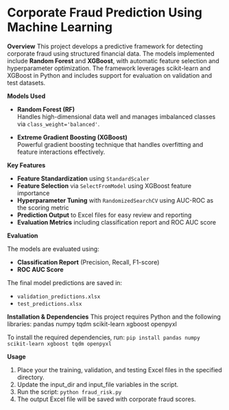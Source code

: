 # Corporate Fraud Prediction Using Machine Learning

**Overview**
This project develops a predictive framework for detecting corporate fraud using structured financial data. The models implemented include **Random Forest** and **XGBoost**, with automatic feature selection and hyperparameter optimization. The framework leverages scikit-learn and XGBoost in Python and includes support for evaluation on validation and test datasets.


**Models Used**

- **Random Forest (RF)**  
  Handles high-dimensional data well and manages imbalanced classes via `class_weight='balanced'`.

- **Extreme Gradient Boosting (XGBoost)**  
  Powerful gradient boosting technique that handles overfitting and feature interactions effectively.

**Key Features**

- **Feature Standardization** using `StandardScaler`
- **Feature Selection** via `SelectFromModel` using XGBoost feature importance
- **Hyperparameter Tuning** with `RandomizedSearchCV` using AUC-ROC as the scoring metric
- **Prediction Output** to Excel files for easy review and reporting
- **Evaluation Metrics** including classification report and ROC AUC score

**Evaluation**

The models are evaluated using:

- **Classification Report** (Precision, Recall, F1-score)
- **ROC AUC Score**

The final model predictions are saved in:

- `validation_predictions.xlsx`
- `test_predictions.xlsx`


**Installation & Dependencies**
This project requires Python and the following libraries:
pandas
numpy
tqdm
scikit-learn
xgboost
openpyxl

To install the required dependencies, run:
```pip install pandas numpy scikit-learn xgboost tqdm openpyxl```

**Usage**
1. Place your the training, validation, and testing Excel files in the specified directory.
2. Update the input_dir and input_file variables in the script.
3. Run the script:
```python fraud_risk.py```
4. The output Excel file will be saved with corporate fraud scores.



